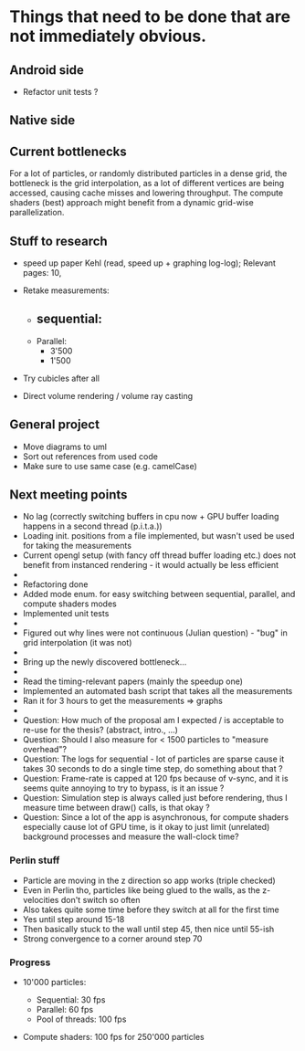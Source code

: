 # Things that need to be done that are not immediately obvious.

## Android side
- Refactor unit tests ?

## Native side

## Current bottlenecks
For a lot of particles, or randomly distributed particles in a dense grid, the bottleneck is
the grid interpolation, as a lot of different vertices are being accessed, causing cache misses
and lowering throughput. The compute shaders (best) approach might benefit from a dynamic
grid-wise parallelization.


## Stuff to research
- speed up paper Kehl (read, speed up + graphing log-log); Relevant pages: 10, 
- Retake measurements:
  - sequential:
    - 
  - Parallel:
    - 3'500
    - 1'500

- Try cubicles after all
- Direct volume rendering / volume ray casting

## General project
- Move diagrams to uml
- Sort out references from used code
- Make sure to use same case (e.g. camelCase)


## Next meeting points
- No lag (correctly switching buffers in cpu now + GPU buffer loading happens in a second thread (p.i.t.a.))
- Loading init. positions from a file implemented, but wasn't used be used for taking the measurements
- Current opengl setup (with fancy off thread buffer loading etc.) does not benefit from instanced rendering - it would actually be less efficient
- 
- Refactoring done
- Added mode enum. for easy switching between sequential, parallel, and compute shaders modes
- Implemented unit tests
- 
- Figured out why lines were not continuous (Julian question) - "bug" in grid interpolation (it was not)
-
- Bring up the newly discovered bottleneck...
- 
- Read the timing-relevant papers (mainly the speedup  one)
- Implemented an automated bash script that takes all the measurements
- Ran it for 3 hours to get the measurements => graphs
- 
- Question: How much of the proposal am I expected / is acceptable to re-use for the thesis? (abstract, intro., ...)
- Question: Should I also measure for < 1500 particles to "measure overhead"?
- Question: The logs for sequential - lot of particles are sparse cause it takes 30 seconds to do a single time step, do something about that ?
- Question: Frame-rate is capped at 120 fps because of v-sync, and it is seems quite annoying to try to bypass, is it an issue ?
- Question: Simulation step is always called just before rendering, thus I measure time between draw() calls, is that okay ?
- Question: Since a lot of the app is asynchronous, for compute shaders especially cause lot of GPU time, is it okay to just limit (unrelated) background processes and measure the wall-clock time?

### Perlin stuff
- Particle are moving in the z direction so app works (triple checked)
- Even in Perlin tho, particles like being glued to the walls, as the z-velocities don't switch so often
- Also takes quite some time before they switch at all for the first time
- Yes until step around 15-18
- Then basically stuck to the wall until step 45, then nice until 55-ish
- Strong convergence to a corner around step 70

### Progress
- 10'000 particles:
  - Sequential: 30 fps
  - Parallel: 60 fps
  - Pool of threads: 100 fps
  
- Compute shaders: 100 fps for 250'000 particles
